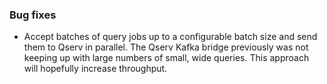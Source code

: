 ### Bug fixes

- Accept batches of query jobs up to a configurable batch size and send them to Qserv in parallel. The Qserv Kafka bridge previously was not keeping up with large numbers of small, wide queries. This approach will hopefully increase throughput.
